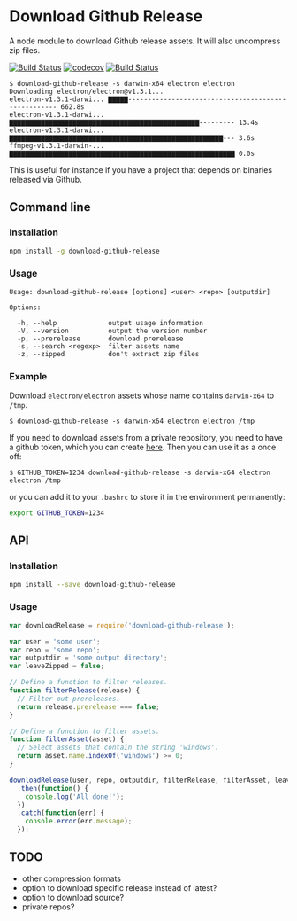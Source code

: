 # Download Github Release

A node module to download Github release assets. It will also uncompress zip files.

[![Build Status](https://travis-ci.org/stephan83/download-github-release.svg?branch=master)](https://travis-ci.org/stephan83/download-github-release)
[![codecov](https://codecov.io/gh/stephan83/download-github-release/branch/master/graph/badge.svg)](https://codecov.io/gh/stephan83/download-github-release)
[![Build Status](https://david-dm.org/stephan83/download-github-release.svg)](https://david-dm.org/stephan83/download-github-release) 

```
$ download-github-release -s darwin-x64 electron electron
Downloading electron/electron@v1.3.1...
electron-v1.3.1-darwi... ▇▇▇▇▇---------------------------------------------------- 662.8s
electron-v1.3.1-darwi... ▇▇▇▇▇▇▇▇▇▇▇▇▇▇▇▇▇▇▇▇▇▇▇▇▇▇▇▇▇▇▇▇▇▇▇▇▇▇▇▇▇▇▇▇▇▇▇▇--------- 13.4s
electron-v1.3.1-darwi... ▇▇▇▇▇▇▇▇▇▇▇▇▇▇▇▇▇▇▇▇▇▇▇▇▇▇▇▇▇▇▇▇▇▇▇▇▇▇▇▇▇▇▇▇▇▇▇▇▇▇▇▇▇▇--- 3.6s
ffmpeg-v1.3.1-darwin-... ▇▇▇▇▇▇▇▇▇▇▇▇▇▇▇▇▇▇▇▇▇▇▇▇▇▇▇▇▇▇▇▇▇▇▇▇▇▇▇▇▇▇▇▇▇▇▇▇▇▇▇▇▇▇▇▇▇ 0.0s
```

This is useful for instance if you have a project that depends on binaries released via Github.

## Command line

### Installation

```bash
npm install -g download-github-release
```

### Usage

```
Usage: download-github-release [options] <user> <repo> [outputdir]

Options:

  -h, --help             output usage information
  -V, --version          output the version number
  -p, --prerelease       download prerelease
  -s, --search <regexp>  filter assets name
  -z, --zipped           don't extract zip files
```

### Example

Download `electron/electron` assets whose name contains `darwin-x64` to `/tmp`.

```
$ download-github-release -s darwin-x64 electron electron /tmp
```

If you need to download assets from a private repository, you need to have a github token, which you can create
[here][github-token]. Then you can use it as a once off:

```
$ GITHUB_TOKEN=1234 download-github-release -s darwin-x64 electron electron /tmp
```

or you can add it to your `.bashrc` to store it in the environment permanently:

```bash
export GITHUB_TOKEN=1234
```

## API

### Installation

```bash
npm install --save download-github-release
```

### Usage

```javascript
var downloadRelease = require('download-github-release');

var user = 'some user';
var repo = 'some repo';
var outputdir = 'some output directory';
var leaveZipped = false;

// Define a function to filter releases.
function filterRelease(release) {
  // Filter out prereleases.
  return release.prerelease === false;
}

// Define a function to filter assets.
function filterAsset(asset) {
  // Select assets that contain the string 'windows'.
  return asset.name.indexOf('windows') >= 0;
}

downloadRelease(user, repo, outputdir, filterRelease, filterAsset, leaveZipped)
  .then(function() {
    console.log('All done!');
  })
  .catch(function(err) {
    console.error(err.message);
  });
```

## TODO

- other compression formats
- option to download specific release instead of latest?
- option to download source?
- private repos?

[github-token]: https://github.com/settings/tokens
